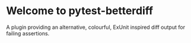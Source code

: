# Welcome to pytest-betterdiff

A plugin providing an alternative, colourful, ExUnit inspired diff output for failing assertions.
